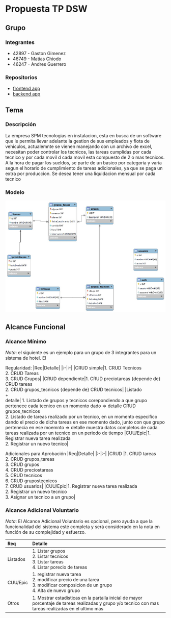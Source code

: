 # Propuesta TP DSW

## Grupo
### Integrantes
* 42897 - Gaston Gimenez
* 46749 - Matias Chiodo
* 46247 - Andres Guerrero


### Repositorios
* [frontend app](https://github.com/gaaston14/TP_CertificacionDeTareas/tree/main/frontend)
* [backend app](https://github.com/gaaston14/TP_CertificacionDeTareas/tree/main/backend)


## Tema
### Descripción
La empresa SPM tecnologias en instalacion, esta en busca de un software que le permita llevar adelante la gestion de sus empleados y flota de vehiculos, actualemnte se vienen manejando con un archivo de excel, necesitan poder controlar los tecnicos, las tareas cumplidas por cada tecnico y por cada movil d cada movil esta compuesto de 2 o mas tecnicos.
A la hora de pagar los sueldos,  se parte de un basico por categoria y varia segun el horario de cumplimiento de tareas adicionales, ya que se paga un extra por produccion. Se desea tener una liquidacion mensual  por cada tecnico

### Modelo
<html>
<img src="https://github.com/gaaston14/TP_CertificacionDeTareas/blob/main/adicionales/modelo_preliminar.jpeg">
</html>

## Alcance Funcional 



### Alcance Mínimo

*Nota*: el siguiente es un ejemplo para un grupo de 3 integrantes para un sistema de hotel. El 

Regularidad:
|Req|Detalle|
|:-|:-|
|CRUD simple|1. CRUD Tecnicos<br>2. CRUD Tareas<br>3. CRUD Grupos|
|CRUD dependiente|1. CRUD preciotareas {depende de} CRUD tareas<br>2. CRUD grupos_tecnicos {depende de} CRUD tecnicos|
|Listado<br>+<br>detalle| 1. Listado de grupos y tecnicos corepondiendo a que grupo pertenece cada tecnico en un momento dado => detalle CRUD grupos_tecnicos<br> 2. Listado de tareas realizado por un tecnico, en un momento especifico dando el precio de dicha tareas en ese momento dado, junto con que grupo pertenecia en ese moemnto => detalle muestra datos completos de cada tareas realizada por un tecnico en un periodo de tiempo
|CUU/Epic|1. Registrar nueva tarea realizada<br>2. Registrar un nuevo tecnico|


Adicionales para Aprobación
|Req|Detalle|
|:-|:-|
|CRUD |1. CRUD tareas<br>2. CRUD grupos_tareas<br>3. CRUD grupos<br>4. CRUD preciostareas<br>5. CRUD tecnicos<br>6. CRUD grupostecnicos<br>7. CRUD usuarios|
|CUU/Epic|1. Registrar nueva tarea realizada<br>2. Registrar un nuevo tecnico<br>3. Asignar un tecnico a un grupo|


### Alcance Adicional Voluntario

*Nota*: El Alcance Adicional Voluntario es opcional, pero ayuda a que la funcionalidad del sistema esté completa y será considerado en la nota en función de su complejidad y esfuerzo.

|Req|Detalle|
|:-|:-|
|Listados |1. Listar grupos<br>2. Listar tecnicos<br>3. Listar tareas<br>4. Listar porecio de tareas |
|CUU/Epic|1. registrar nueva tarea<br>2. modificar precio de una tarea<br>3. modificar composicion de un grupo<br>4. Alta de nuevo grupo|
|Otros|1. Mostrar estadisticas en la partalla inicial de mayor porcentaje de tareas realizadas y grupo y/o tecnico con mas tareas realizadas en el ultimo mas|

